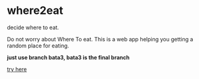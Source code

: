 where2eat
=========

<p>decide where to eat.</p>

Do not worry about Where To eat. This is a web app helping you getting a random place for eating.

**just use branch bata3, bata3 is the final branch**

[try here](where2eat.sinaapp.com)
